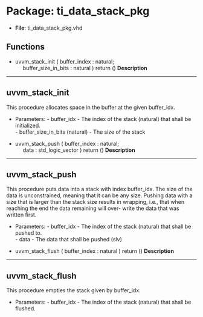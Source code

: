 # Package: ti_data_stack_pkg

- **File**: ti_data_stack_pkg.vhd
## Functions
- uvvm_stack_init <font id="function_arguments">( buffer_index          : natural;<br><span style="padding-left:20px"> buffer_size_in_bits   : natural ) </font> <font id="function_return">return ()</font>
**Description**
----------------------------------------
 uvvm_stack_init
----------------------------------------
 This procedure allocates space in the buffer at the given buffer_idx.

  - Parameters: 
        - buffer_idx                    - The index of the stack (natural)
                                          that shall be initialized.  
        - buffer_size_in_bits (natural) - The size of the stack


- uvvm_stack_push <font id="function_arguments">( buffer_index          : natural;<br><span style="padding-left:20px"> data                  : std_logic_vector ) </font> <font id="function_return">return ()</font>
**Description**
----------------------------------------
 uvvm_stack_push
----------------------------------------
 This procedure puts data into a stack with index buffer_idx.
 The size of the data is unconstrained, meaning that 
 it can be any size. Pushing data with a size that is
 larger than the stack size results in wrapping, i.e.,
 that when reaching the end the data remaining will over-
 write the data that was written first.
 
  - Parameters: 
        - buffer_idx - The index of the stack (natural) 
                       that shall be pushed to.  
        - data       - The data that shall be pushed (slv)


- uvvm_stack_flush <font id="function_arguments">( buffer_index          : natural ) </font> <font id="function_return">return ()</font>
**Description**
----------------------------------------
 uvvm_stack_flush
----------------------------------------
 This procedure empties the stack given
 by buffer_idx.

  - Parameters: 
        - buffer_idx - The index of the stack (natural)
                       that shall be flushed.


